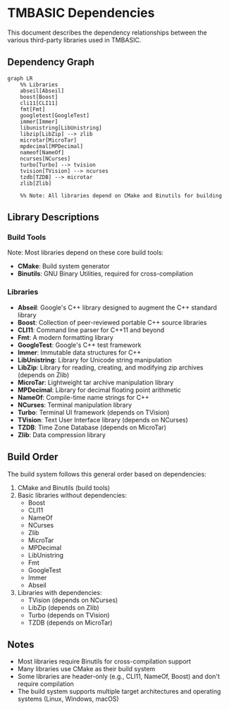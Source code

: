 # TMBASIC Dependencies

This document describes the dependency relationships between the various third-party libraries used in TMBASIC.

## Dependency Graph

```mermaid
graph LR
    %% Libraries
    abseil[Abseil]
    boost[Boost]
    cli11[CLI11]
    fmt[Fmt]
    googletest[GoogleTest]
    immer[Immer]
    libunistring[LibUnistring]
    libzip[LibZip] --> zlib
    microtar[MicroTar]
    mpdecimal[MPDecimal]
    nameof[NameOf]
    ncurses[NCurses]
    turbo[Turbo] --> tvision
    tvision[TVision] --> ncurses
    tzdb[TZDB] --> microtar
    zlib[Zlib]

    %% Note: All libraries depend on CMake and Binutils for building
```

## Library Descriptions

### Build Tools
Note: Most libraries depend on these core build tools:
- **CMake**: Build system generator
- **Binutils**: GNU Binary Utilities, required for cross-compilation

### Libraries
- **Abseil**: Google's C++ library designed to augment the C++ standard library
- **Boost**: Collection of peer-reviewed portable C++ source libraries
- **CLI11**: Command line parser for C++11 and beyond
- **Fmt**: A modern formatting library
- **GoogleTest**: Google's C++ test framework
- **Immer**: Immutable data structures for C++
- **LibUnistring**: Library for Unicode string manipulation
- **LibZip**: Library for reading, creating, and modifying zip archives (depends on Zlib)
- **MicroTar**: Lightweight tar archive manipulation library
- **MPDecimal**: Library for decimal floating point arithmetic
- **NameOf**: Compile-time name strings for C++
- **NCurses**: Terminal manipulation library
- **Turbo**: Terminal UI framework (depends on TVision)
- **TVision**: Text User Interface library (depends on NCurses)
- **TZDB**: Time Zone Database (depends on MicroTar)
- **Zlib**: Data compression library

## Build Order

The build system follows this general order based on dependencies:

1. CMake and Binutils (build tools)
2. Basic libraries without dependencies:
   - Boost
   - CLI11
   - NameOf
   - NCurses
   - Zlib
   - MicroTar
   - MPDecimal
   - LibUnistring
   - Fmt
   - GoogleTest
   - Immer
   - Abseil
3. Libraries with dependencies:
   - TVision (depends on NCurses)
   - LibZip (depends on Zlib)
   - Turbo (depends on TVision)
   - TZDB (depends on MicroTar)

## Notes

- Most libraries require Binutils for cross-compilation support
- Many libraries use CMake as their build system
- Some libraries are header-only (e.g., CLI11, NameOf, Boost) and don't require compilation
- The build system supports multiple target architectures and operating systems (Linux, Windows, macOS) 